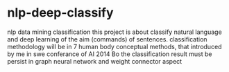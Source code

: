 # nlp-deep-classify
nlp data mining classification
this project is about classify natural language and  deep learning of the aim (commands) of sentences.
classification methodology will be in 7 human body conceptual methods, that introduced by me in swe conferance of AI 2014 Bo
the classification result must be persist in graph neural network and weight connector aspect
